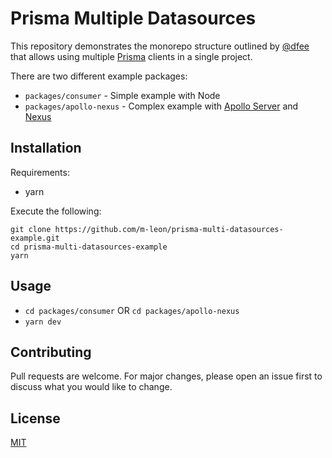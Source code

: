 # Prisma Multiple Datasources

This repository demonstrates the monorepo structure outlined by [@dfee](https://github.com/prisma/prisma/issues/1274#issuecomment-703572369) that allows using multiple [Prisma](https://github.com/prisma/prisma) clients in a single project.

There are two different example packages:

- `packages/consumer` - Simple example with Node
- `packages/apollo-nexus` - Complex example with [Apollo Server](https://www.apollographql.com/docs/apollo-server/) and [Nexus](https://nexusjs.org/)

## Installation

Requirements:

- yarn

Execute the following:

```
git clone https://github.com/m-leon/prisma-multi-datasources-example.git
cd prisma-multi-datasources-example
yarn
```

## Usage

- `cd packages/consumer` OR `cd packages/apollo-nexus`
- `yarn dev`

## Contributing

Pull requests are welcome. For major changes, please open an issue first to discuss what you would like to change.

## License

[MIT](https://choosealicense.com/licenses/mit/)

